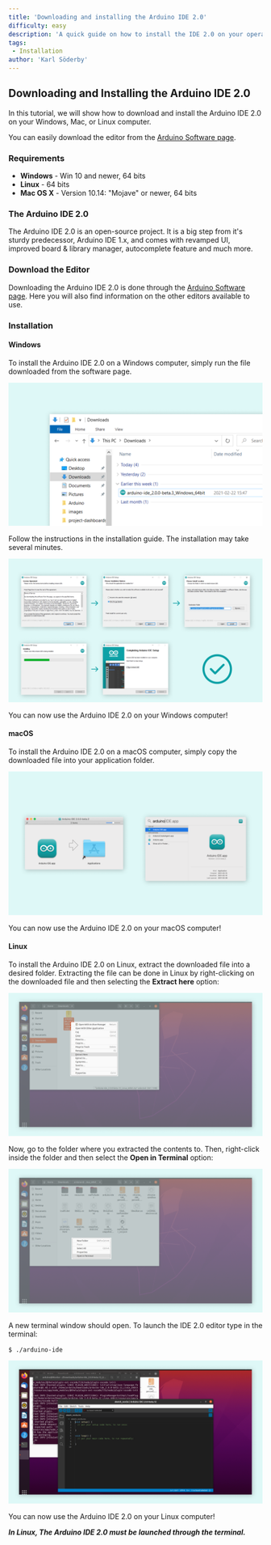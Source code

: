 ```yaml
---
title: 'Downloading and installing the Arduino IDE 2.0'
difficulty: easy
description: 'A quick guide on how to install the IDE 2.0 on your operative system.'
tags:
 - Installation
author: 'Karl Söderby'
---
```


## Downloading and Installing the Arduino IDE 2.0

In this tutorial, we will show how to download and install the Arduino IDE 2.0 on your Windows, Mac, or Linux computer.

You can easily download the editor from the [Arduino Software page](https://www.arduino.cc/en/software#experimental-software). 

### Requirements

- **Windows** - Win 10 and newer, 64 bits
- **Linux** - 64 bits
- **Mac OS X** - Version 10.14: "Mojave" or newer, 64 bits

### The Arduino IDE 2.0

The Arduino IDE 2.0 is an open-source project. It is a big step from it's sturdy predecessor, Arduino IDE 1.x, and comes with revamped UI, improved board & library manager, autocomplete feature and much more. 

### Download the Editor

Downloading the Arduino IDE 2.0 is done through the [Arduino Software page](https://www.arduino.cc/en/software#experimental-software). Here you will also find information on the other editors available to use. 

### Installation

#### Windows

To install the Arduino IDE 2.0 on a Windows computer, simply run the file downloaded from the software page.

![Running the installation file.](assets/downloading-and-installing-img01.png)

Follow the instructions in the installation guide. The installation may take several minutes.

![Instructions for installing the IDE 2.0](assets/downloading-and-installing-img02.png)

You can now use the Arduino IDE 2.0 on your Windows computer!

#### macOS

To install the Arduino IDE 2.0 on a macOS computer, simply copy the downloaded file into your application folder. 

![Installation on macOS.](assets/downloading-and-installing-img03.png)

You can now use the Arduino IDE 2.0 on your macOS computer!

#### Linux 

To install the Arduino IDE 2.0 on Linux, extract the downloaded file into a desired folder. Extracting the file can be done in Linux by right-clicking on the downloaded file and then selecting the **Extract here** option:

![Extracting a file in Linux.](assets/downloading-and-installing-img04.png)

Now, go to the folder where you extracted the contents to. Then, right-click inside the folder and then select the **Open in Terminal** option:

![Opening a new terminal window in Linux.](assets/downloading-and-installing-img05.png)

A new terminal window should open. To launch the IDE 2.0 editor type in the terminal:

```
$ ./arduino-ide
```

![The Arduino IDE 2.0 running in Linux.](assets/downloading-and-installing-img06.png)

You can now use the Arduino IDE 2.0 on your Linux computer!

***In Linux, The Arduino IDE 2.0 must be launched through the terminal.***
